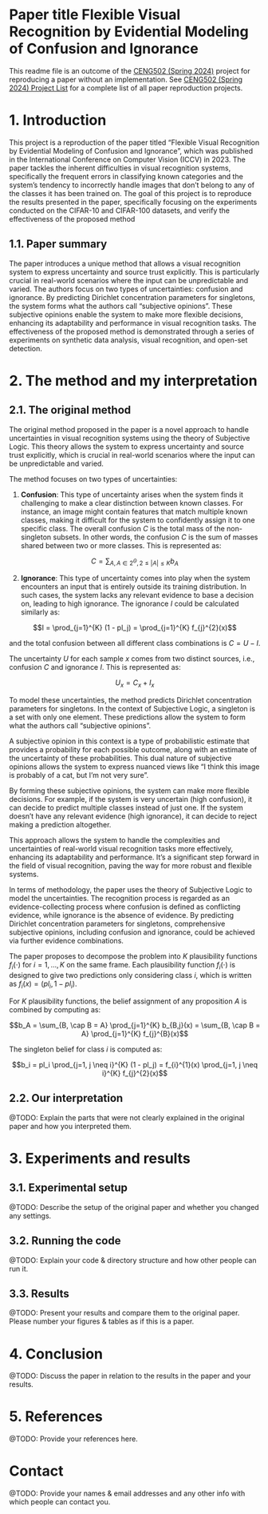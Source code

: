 # Paper title Flexible Visual Recognition by Evidential Modeling of Confusion and Ignorance

This readme file is an outcome of the [CENG502 (Spring 2024)](https://ceng.metu.edu.tr/~skalkan/ADL/) project for reproducing a paper without an implementation. See [CENG502 (Spring 2024) Project List](https://github.com/CENG502-Projects/CENG502-Spring2024) for a complete list of all paper reproduction projects.

# 1. Introduction

This project is a reproduction of the paper titled “Flexible Visual Recognition by Evidential Modeling of Confusion and Ignorance”, which was published in the International Conference on Computer Vision (ICCV) in 2023. The paper tackles the inherent difficulties in visual recognition systems, specifically the frequent errors in classifying known categories and the system’s tendency to incorrectly handle images that don’t belong to any of the classes it has been trained on. The goal of this project is to reproduce the results presented in the paper, specifically focusing on the experiments conducted on the CIFAR-10 and CIFAR-100 datasets, and verify the effectiveness of the proposed method

## 1.1. Paper summary

The paper introduces a unique method that allows a visual recognition system to express uncertainty and source trust explicitly. This is particularly crucial in real-world scenarios where the input can be unpredictable and varied. The authors focus on two types of uncertainties: confusion and ignorance. By predicting Dirichlet concentration parameters for singletons, the system forms what the authors call “subjective opinions”. These subjective opinions enable the system to make more flexible decisions, enhancing its adaptability and performance in visual recognition tasks. The effectiveness of the proposed method is demonstrated through a series of experiments on synthetic data analysis, visual recognition, and open-set detection.

# 2. The method and my interpretation

## 2.1. The original method

The original method proposed in the paper is a novel approach to handle uncertainties in visual recognition systems using the theory of Subjective Logic. This theory allows the system to express uncertainty and source trust explicitly, which is crucial in real-world scenarios where the input can be unpredictable and varied.

The method focuses on two types of uncertainties:

1. **Confusion**: This type of uncertainty arises when the system finds it challenging to make a clear distinction between known classes. For instance, an image might contain features that match multiple known classes, making it difficult for the system to confidently assign it to one specific class. The overall confusion $C$ is the total mass of the non-singleton subsets. In other words, the confusion $C$ is the sum of masses shared between two or more classes. This is represented as:

$$C = \sum_{A, A \in 2^{\Theta}, 2 \leq |A| \leq K} b_A$$

2. **Ignorance**: This type of uncertainty comes into play when the system encounters an input that is entirely outside its training distribution. In such cases, the system lacks any relevant evidence to base a decision on, leading to high ignorance. The ignorance $I$ could be calculated similarly as:

$$I = \prod_{j=1}^{K} (1 - pl_j) = \prod_{j=1}^{K} f_{j}^{2}(x)$$

and the total confusion between all different class combinations is $C = U - I$.

The uncertainty $U$ for each sample $x$ comes from two distinct sources, i.e., confusion $C$ and ignorance $I$. This is represented as:

$$U_x = C_x + I_x$$

To model these uncertainties, the method predicts Dirichlet concentration parameters for singletons. In the context of Subjective Logic, a singleton is a set with only one element. These predictions allow the system to form what the authors call “subjective opinions”.

A subjective opinion in this context is a type of probabilistic estimate that provides a probability for each possible outcome, along with an estimate of the uncertainty of these probabilities. This dual nature of subjective opinions allows the system to express nuanced views like “I think this image is probably of a cat, but I’m not very sure”.

By forming these subjective opinions, the system can make more flexible decisions. For example, if the system is very uncertain (high confusion), it can decide to predict multiple classes instead of just one. If the system doesn’t have any relevant evidence (high ignorance), it can decide to reject making a prediction altogether.

This approach allows the system to handle the complexities and uncertainties of real-world visual recognition tasks more effectively, enhancing its adaptability and performance. It’s a significant step forward in the field of visual recognition, paving the way for more robust and flexible systems.

In terms of methodology, the paper uses the theory of Subjective Logic to model the uncertainties. The recognition process is regarded as an evidence-collecting process where confusion is defined as conflicting evidence, while ignorance is the absence of evidence. By predicting Dirichlet concentration parameters for singletons, comprehensive subjective opinions, including confusion and ignorance, could be achieved via further evidence combinations.

The paper proposes to decompose the problem into $K$ plausibility functions $f_i(\cdot)$ for $i = 1, . . . , K$ on the same frame. Each plausibility function $f_i(\cdot)$ is designed to give two predictions only considering class $i$, which is written as $f_i(x) = (pl_i, 1 - pl_i)$.

For $K$ plausibility functions, the belief assignment of any proposition $A$ is combined by computing as:

$$b_A = \sum_{B, \cap B = A} \prod_{j=1}^{K} b_{B,j}(x) = \sum_{B, \cap B = A} \prod_{j=1}^{K} f_{j}^{B}(x)$$

The singleton belief for class $i$ is computed as:

$$b_i = pl_i \prod_{j=1, j \neq i}^{K} (1 - pl_j) = f_{i}^{1}(x) \prod_{j=1, j \neq i}^{K} f_{j}^{2}(x)$$

## 2.2. Our interpretation 

@TODO: Explain the parts that were not clearly explained in the original paper and how you interpreted them.

# 3. Experiments and results

## 3.1. Experimental setup

@TODO: Describe the setup of the original paper and whether you changed any settings.

## 3.2. Running the code

@TODO: Explain your code & directory structure and how other people can run it.

## 3.3. Results

@TODO: Present your results and compare them to the original paper. Please number your figures & tables as if this is a paper.

# 4. Conclusion

@TODO: Discuss the paper in relation to the results in the paper and your results.

# 5. References

@TODO: Provide your references here.

# Contact

@TODO: Provide your names & email addresses and any other info with which people can contact you.
